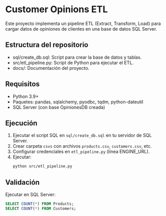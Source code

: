 # Customer Opinions ETL

Este proyecto implementa un pipeline ETL (Extract, Transform, Load) para cargar datos de opiniones de clientes en una base de datos SQL Server.

## Estructura del repositorio
- sql/create_db.sql: Script para crear la base de datos y tablas.
- src/etl_pipeline.py: Script de Python para ejecutar el ETL.
- docs/: Documentación del proyecto.

## Requisitos
- Python 3.9+
- Paquetes: pandas, sqlalchemy, pyodbc, tqdm, python-dateutil
- SQL Server (con base OpinionesDB creada)

## Ejecución
1. Ejecutar el script SQL en `sql/create_db.sql` en tu servidor de SQL Server.
2. Crear carpeta `csvs` con archivos `products.csv`, `customers.csv`, etc.
3. Configurar credenciales en `etl_pipeline.py` (línea ENGINE_URL).
4. Ejecutar:
   ```bash
   python src/etl_pipeline.py
   ```

## Validación
Ejecutar en SQL Server:
```sql
SELECT COUNT(*) FROM Products;
SELECT COUNT(*) FROM Customers;
```
